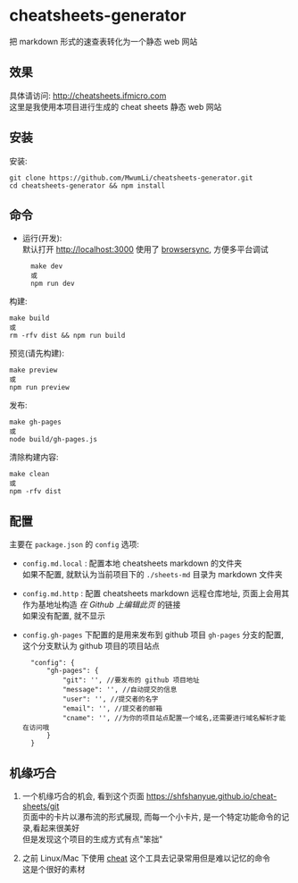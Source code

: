 # cheatsheets-generator

把 markdown 形式的速查表转化为一个静态 web 网站  

## 效果

具体请访问: <http://cheatsheets.ifmicro.com>  
这里是我使用本项目进行生成的 cheat sheets 静态 web 网站  

## 安装

安装:  

	git clone https://github.com/MwumLi/cheatsheets-generator.git
	cd cheatsheets-generator && npm install

## 命令

* 运行(开发):  
  默认打开 <http://localhost:3000> 
	使用了 [browsersync](http://www.browsersync.cn/), 方便多平台调试  

		make dev
		或
		npm run dev

构建:  

	make build
	或
	rm -rfv dist && npm run build
	
预览(请先构建):  

	make preview
	或
	npm run preview

发布:  

	make gh-pages
	或
	node build/gh-pages.js

清除构建内容:  

	make clean
	或
	npm -rfv dist

## 配置

主要在 `package.json` 的 `config` 选项:  

* `config.md.local` : 配置本地 cheatsheets markdown 的文件夹  
  如果不配置, 就默认为当前项目下的 `./sheets-md` 目录为 markdown 文件夹  

* `config.md.http` : 配置 cheatsheets markdown 远程仓库地址, 页面上会用其作为基地址构造 *在 Github 上编辑此页* 的链接  
  如果没有配置, 就不显示  

* `config.gh-pages` 下配置的是用来发布到 github 项目 `gh-pages` 分支的配置, 这个分支默认为 github 项目的项目站点  
  
		"config": {
			"gh-pages": {
				"git": '', //要发布的 github 项目地址
				"message": '', //自动提交的信息
				"user": '', //提交者的名字
				"email": '', //提交者的邮箱
				"cname": '', //为你的项目站点配置一个域名,还需要进行域名解析才能在访问哦
			}
		}

## 机缘巧合

1. 一个机缘巧合的机会, 看到这个页面 <https://shfshanyue.github.io/cheat-sheets/git>  
   页面中的卡片以瀑布流的形式展现, 而每一个小卡片, 是一个特定功能命令的记录,看起来很美好  
	 但是发现这个项目的生成方式有点"笨拙"  

2. 之前 Linux/Mac 下使用 [cheat](https://github.com/chrisallenlane/cheat) 这个工具去记录常用但是难以记忆的命令  
   这是个很好的素材  


